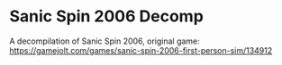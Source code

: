 # Sanic Spin 2006 Decomp
A decompilation of Sanic Spin 2006, original game: https://gamejolt.com/games/sanic-spin-2006-first-person-sim/134912
